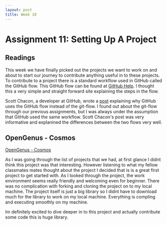 ```yaml
---
layout: post
title: Week 10
---
```

# Assignment 11: Setting Up A Project

## Readings

This week we have finally picked out the projects we want to work on and about to start our journey to contribute anything useful in to these projects. To contribute to a project there is a standard workflow used in GitHub called the GitHub flow. This GitHub flow can be found at [GitHub Help](https://help.github.com/articles/github-flow/). I thought this a very simple and straight forward site explaining the steps in the flow. 

Scott Chacon, a developer at GitHub, wrote a [post](http://scottchacon.com/2011/08/31/github-flow.html) explaining why GitHub uses the GitHub flow instead of the git-flow. I found out about the git-flow through our previous assignments, but I was always under the assumption that GitHub used the same workflow. Scott Chacon's post was very informative and explanined the differences between the two flows very well.

## OpenGenus - Cosmos

[OpenGenus - Cosmos](https://github.com/OpenGenus/cosmos)

As I was going through the list of projects that we had, at first glance I didnt think this project was that interesting. However listening to what my fellow classmates mates thought about the project I decided that is is a great first project to get started with. As I looked through the project, the work environment seems really friendly and welcoming even for beginner. There was no complication with forking and cloning the project on to my local machine. The project itself is just a big library so I didnt have to download much for the library to work on my local machine. Everything is compling and executing smoothly on my machine. 

Im definitely excited to dive deeper in to this project and actually contribute some code this is huge library.
